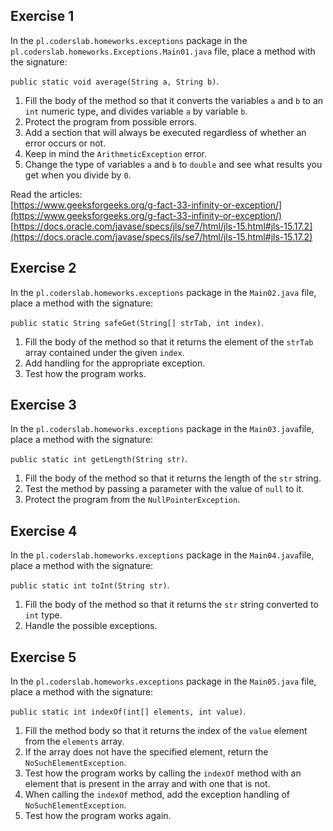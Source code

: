 ## Exercise 1

In the `pl.coderslab.homeworks.exceptions` package in the `pl.coderslab.homeworks.Exceptions.Main01.java` file, place a method with the signature:

`public static void average(String a, String b)`.

1. Fill the body of the method so that it converts the variables `a` and `b` to an `int` numeric type, and divides variable `a` by variable `b`.
2. Protect the program from possible errors.
3. Add a section that will always be executed regardless of whether an error occurs or not.
4. Keep in mind the `ArithmeticException` error.
5. Change the type of variables `a` and `b` to `double` and see what results you get when you divide by `0`.

Read the articles:  
[https://www.geeksforgeeks.org/g-fact-33-infinity-or-exception/](https://www.geeksforgeeks.org/g-fact-33-infinity-or-exception/)
[https://docs.oracle.com/javase/specs/jls/se7/html/jls-15.html#jls-15.17.2](https://docs.oracle.com/javase/specs/jls/se7/html/jls-15.html#jls-15.17.2)


## Exercise 2

In the `pl.coderslab.homeworks.exceptions` package in the `Main02.java` file, place a method with the signature:

`public static String safeGet(String[] strTab, int index)`.

1. Fill the body of the method so that it returns the element of the `strTab` array contained under the given `index`.
2. Add handling for the appropriate exception.
3. Test how the program works.


## Exercise 3

In the `pl.coderslab.homeworks.exceptions` package in the `Main03.java`file, place a method with the signature:

`public static int getLength(String str)`.

1. Fill the body of the method so that it returns the length of the `str` string.
2. Test the method by passing a parameter with the value of `null` to it.
3. Protect the program from the `NullPointerException`.


## Exercise 4

In the `pl.coderslab.homeworks.exceptions` package in the `Main04.java`file, place a method with the signature:

`public static int toInt(String str)`.

1. Fill the body of the method so that it returns the `str` string converted to `int` type.
2. Handle the possible exceptions.


## Exercise 5

In the `pl.coderslab.homeworks.exceptions` package in the `Main05.java` file, place a method with the signature:

`public static int indexOf(int[] elements, int value)`.

1. Fill the method body so that it returns the index of the `value` element from the `elements` array.
2. If the array does not have the specified element, return the `NoSuchElementException`.
3. Test how the program works by calling the `indexOf` method with an element that is present in the array and with one that is not.
4. When calling the `indexOf` method, add the exception handling of `NoSuchElementException`.
5. Test how the program works again.